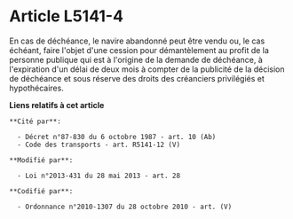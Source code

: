 # Article L5141-4

En cas de déchéance, le navire abandonné peut être vendu ou, le cas échéant, faire l'objet d'une cession pour démantèlement
au profit de la personne publique qui est à l'origine de la demande de déchéance, à l'expiration d'un délai de deux mois à
compter de la publicité de la décision de déchéance et sous réserve des droits des créanciers privilégiés et hypothécaires.

**Liens relatifs à cet article**

	**Cité par**:

	  - Décret n°87-830 du 6 octobre 1987 - art. 10 (Ab)
	  - Code des transports - art. R5141-12 (V)

	**Modifié par**:

	  - Loi n°2013-431 du 28 mai 2013 - art. 28

	**Codifié par**:

	  - Ordonnance n°2010-1307 du 28 octobre 2010 - art. (V)
